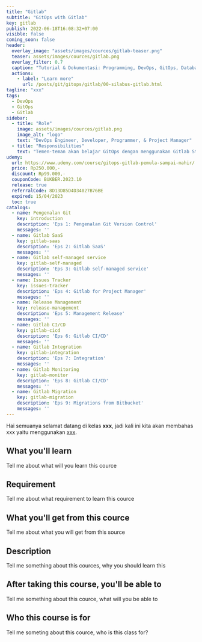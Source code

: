 ```yaml
---
title: "Gitlab"
subtitle: "GitOps with Gitlab"
key: gitlab
publish: 2022-06-18T16:08:32+07:00
visible: false
coming_soon: false
header:
  overlay_image: "assets/images/cources/gitlab-teaser.png"
  teaser: assets/images/cources/gitlab.png
  overlay_filter: 0.7
  caption: "Tutorial & Dokumentasi: Programming, DevOps, GitOps, Database, & Servers"
  actions:
    - label: "Learn more"
      url: /posts/git/gitops/gitlab/00-silabus-gitlab.html
tagline: "xxx"
tags:
  - DevOps
  - GitOps
  - Gitlab
sidebar:
  - title: "Role"
    image: assets/images/cources/gitlab.png
    image_alt: "logo"
    text: "DevOps Engineer, Developer, Programmer, & Project Manager"
  - title: "Responsibilities"
    text: "Temen-teman akan belajar GitOps dengan menggunakan Gitlab Stack terkait Project Manager, Automation Deployment, Monitoring, Issues Tracking, dan lain-lain."
udemy: 
  url: https://www.udemy.com/course/gitops-gitlab-pemula-sampai-mahir/
  price: Rp250.000,-
  discount: Rp99.000,-
  couponCode: BUKBER.2023.10
  release: true
  referralCode: 8D13D85D4D34027B76BE
  expired: 15/04/2023
  toc: true
catalogs:
  - name: Pengenalan Git
    key: introduction
    description: 'Eps 1: Pengenalan Git Version Control'
    messages: ''
  - name: Gitlab SaaS
    key: gitlab-saas
    description: 'Eps 2: Gitlab SaaS'
    messages: ''
  - name: Gitlab self-managed service
    key: gitlab-self-managed
    description: 'Eps 3: Gitlab self-managed service'
    messages: ''
  - name: Issues Tracker
    key: issues-tracker
    description: 'Eps 4: Gitlab for Project Manager'
    messages: ''
  - name: Release Management
    key: release-management
    description: 'Eps 5: Management Release'
    messages: ''
  - name: Gitlab CI/CD
    key: gitlab-cicd
    description: 'Eps 6: Gitlab CI/CD'
    messages: ''
  - name: Gitlab Integration
    key: gitlab-integration
    description: 'Eps 7: Integration'
    messages: ''
  - name: Gitlab Monitoring
    key: gitlab-monitor
    description: 'Eps 8: Gitlab CI/CD'
    messages: ''
  - name: Gitlab Migration
    key: gitlab-migration
    description: 'Eps 9: Migrations from Bitbucket'
    messages: ''
---
```


Hai semuanya selamat datang di kelas **xxx**, jadi kali ini kita akan membahas xxx yaitu menggunakan [xxx](link). 

<!--more-->

## What you'll learn

Tell me about what will you learn this cource

## Requirement

Tell me about what requirement to learn this cource

## What you'll get from this cource

Tell me about what you will get from this source

## Description

Tell me something about this cources, why you should learn this

## After taking this course, you'll be able to

Tell me something about this cource, what will you be able to

## Who this course is for

Tell me someting about this cource, who is this class for?
